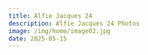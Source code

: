 ```yaml
---
title: Alfie Jacques 24
description: Alfie Jacques 24 Photos
image: /img/home/image02.jpg
date: 2025-05-15
---
```


